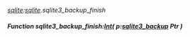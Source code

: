 _[sqlite](../../modules/sqlite/sqlite-module.md):[sqlite](../../modules/sqlite/sqlite-module.md).sqlite3\_backup\_finish_
##### Function sqlite3\_backup\_finish:[Int](../../modules/wonkey/wonkey-types-int.md)( p:[sqlite3_backup](../../modules/sqlite/sqlite-sqlite3_backup.md) Ptr )

